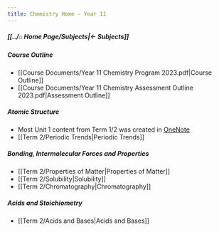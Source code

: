 ```yaml
---
title: Chemistry Home - Year 11
---
```


##### [[../⌂ Home Page/Subjects|← Subjects]]

##### Course Outline
- [[Course Documents/Year 11 Chemistry Program 2023.pdf|Course Outline]]
- [[Course Documents/Year 11 Chemistry Assessment Outline 2023.pdf|Assessment Outline]]

##### Atomic Structure
- Most Unit 1 content from Term 1/2 was created in [OneNote](https://educationwaeduau-my.sharepoint.com/personal/ajay_bisnath_student_education_wa_edu_au/_layouts/OneNote.aspx?id=%2Fpersonal%2Fajay_bisnath_student_education_wa_edu_au%2FDocuments%2F2023%20Notes&wd=target%28Bajay%20Bapproved%20Notes%2FChemistry%20%F0%9F%A7%AA.one%7C44C03AFB-DBA4-40D6-9A57-FB2EBA28539B%2F%29)
- [[Term 2/Periodic Trends|Periodic Trends]]

##### Bonding, Intermolecular Forces and Properties
- [[Term 2/Properties of Matter|Properties of Matter]]
- [[Term 2/Solubility|Solubility]]
- [[Term 2/Chromatography|Chromatography]]

##### Acids and Stoichiometry
- [[Term 2/Acids and Bases|Acids and Bases]]